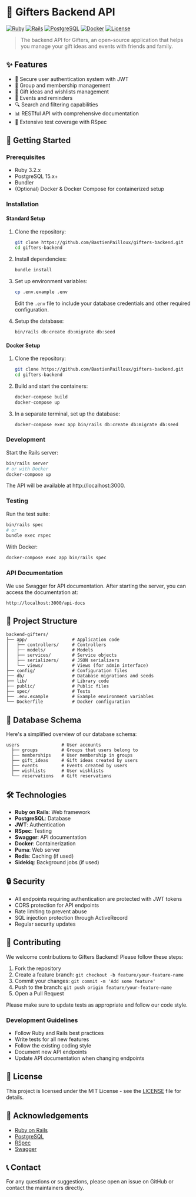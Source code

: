 # 🎁 Gifters Backend API

[![Ruby](https://img.shields.io/badge/Ruby-3.2.x-red)](https://www.ruby-lang.org/)
[![Rails](https://img.shields.io/badge/Rails-7.1.x-red)](https://rubyonrails.org/)
[![PostgreSQL](https://img.shields.io/badge/PostgreSQL-15.x-blue)](https://www.postgresql.org/)
[![Docker](https://img.shields.io/badge/Docker-Ready-blue)](https://www.docker.com/)
[![License](https://img.shields.io/badge/License-MIT-green.svg)](LICENSE)

> The backend API for Gifters, an open-source application that helps you manage your gift ideas and events with friends and family.

## ✨ Features

- 🔐 Secure user authentication system with JWT
- 👥 Group and membership management
- 🎁 Gift ideas and wishlists management
- 📅 Events and reminders
- 🔍 Search and filtering capabilities
- 📊 RESTful API with comprehensive documentation
- 🧪 Extensive test coverage with RSpec

## 🚀 Getting Started

### Prerequisites

- Ruby 3.2.x
- PostgreSQL 15.x+
- Bundler
- (Optional) Docker & Docker Compose for containerized setup

### Installation

#### Standard Setup

1. Clone the repository:
   ```bash
   git clone https://github.com/BastienPailloux/gifters-backend.git
   cd gifters-backend
   ```

2. Install dependencies:
   ```bash
   bundle install
   ```

3. Set up environment variables:
   ```bash
   cp .env.example .env
   ```
   Edit the `.env` file to include your database credentials and other required configuration.

4. Setup the database:
   ```bash
   bin/rails db:create db:migrate db:seed
   ```

#### Docker Setup

1. Clone the repository:
   ```bash
   git clone https://github.com/BastienPailloux/gifters-backend.git
   cd gifters-backend
   ```

2. Build and start the containers:
   ```bash
   docker-compose build
   docker-compose up
   ```

3. In a separate terminal, set up the database:
   ```bash
   docker-compose exec app bin/rails db:create db:migrate db:seed
   ```

### Development

Start the Rails server:

```bash
bin/rails server
# or with Docker
docker-compose up
```

The API will be available at http://localhost:3000.

### Testing

Run the test suite:

```bash
bin/rails spec
# or
bundle exec rspec
```

With Docker:
```bash
docker-compose exec app bin/rails spec
```

### API Documentation

We use Swagger for API documentation. After starting the server, you can access the documentation at:

```
http://localhost:3000/api-docs
```

## 🧩 Project Structure

```
backend-gifters/
├── app/                 # Application code
│   ├── controllers/     # Controllers
│   ├── models/          # Models
│   ├── services/        # Service objects
│   ├── serializers/     # JSON serializers
│   └── views/           # Views (for admin interface)
├── config/              # Configuration files
├── db/                  # Database migrations and seeds
├── lib/                 # Library code
├── public/              # Public files
├── spec/                # Tests
├── .env.example         # Example environment variables
└── Dockerfile           # Docker configuration
```

## 📝 Database Schema

Here's a simplified overview of our database schema:

```
users                # User accounts
  ├── groups         # Groups that users belong to
  ├── memberships    # User membership in groups
  ├── gift_ideas     # Gift ideas created by users
  ├── events         # Events created by users
  ├── wishlists      # User wishlists
  └── reservations   # Gift reservations
```

## 🛠️ Technologies

- **Ruby on Rails**: Web framework
- **PostgreSQL**: Database
- **JWT**: Authentication
- **RSpec**: Testing
- **Swagger**: API documentation
- **Docker**: Containerization
- **Puma**: Web server
- **Redis**: Caching (if used)
- **Sidekiq**: Background jobs (if used)

## 🔒 Security

- All endpoints requiring authentication are protected with JWT tokens
- CORS protection for API endpoints
- Rate limiting to prevent abuse
- SQL injection protection through ActiveRecord
- Regular security updates

## 🤝 Contributing

We welcome contributions to Gifters Backend! Please follow these steps:

1. Fork the repository
2. Create a feature branch: `git checkout -b feature/your-feature-name`
3. Commit your changes: `git commit -m 'Add some feature'`
4. Push to the branch: `git push origin feature/your-feature-name`
5. Open a Pull Request

Please make sure to update tests as appropriate and follow our code style.

### Development Guidelines

- Follow Ruby and Rails best practices
- Write tests for all new features
- Follow the existing coding style
- Document new API endpoints
- Update API documentation when changing endpoints

## 📝 License

This project is licensed under the MIT License - see the [LICENSE](LICENSE) file for details.

## 🙏 Acknowledgements

- [Ruby on Rails](https://rubyonrails.org/)
- [PostgreSQL](https://www.postgresql.org/)
- [RSpec](https://rspec.info/)
- [Swagger](https://swagger.io/)

## 📞 Contact

For any questions or suggestions, please open an issue on GitHub or contact the maintainers directly.
